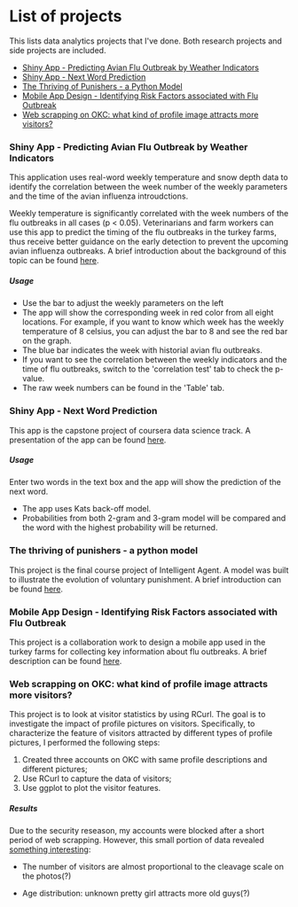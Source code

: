 # List of projects

This lists data analytics projects that I've done. Both research projects and side projects are included.

  - [Shiny App - Predicting Avian Flu Outbreak by Weather Indicators]
  - [Shiny App - Next Word Prediction]
  - [The Thriving of Punishers - a Python Model]
  - [Mobile App Design - Identifying Risk Factors associated with Flu Outbreak]
  - [Web scrapping on OKC: what kind of profile image attracts more visitors?]
  

### Shiny App - Predicting Avian Flu Outbreak by Weather Indicators

This application uses real-word weekly temperature and snow depth data to identify the correlation between the week number of the weekly parameters and the time of the avian influenza introudctions. 

Weekly temperature is significantly correlated with the week numbers of the flu outbreaks in all cases (p < 0.05). Veterinarians and farm workers can use this app to predict the timing of the flu outbreaks in the turkey farms, thus receive better guidance on the early detection to prevent the upcoming avian influenza outbreaks. A brief introduction about the background of this topic can be found [here][link1].


##### Usage

* Use the bar to adjust the weekly parameters on the left
* The app will show the corresponding week in red color from all eight locations. For example, if you want to know which week has the weekly temperature of 8 celsius, you can adjust the bar to 8 and see the red bar on the graph.
* The blue bar indicates the week with historial avian flu outbreaks. 
* If you want to see the correlation between the weekly indicators and the time of flu outbreaks, switch to the 'correlation test' tab to check the p-value.
* The raw week numbers can be found in the 'Table' tab.


### Shiny App - Next Word Prediction

This app is the capstone project of coursera data science track. A presentation of the app can be found [here][link2].

##### Usage
Enter two words in the text box and the app will show the prediction of the next word. 

* The app uses Kats back-off model. 
* Probabilities from both 2-gram and 3-gram model will be compared and the word with the highest probability will be returned.


### The thriving of punishers - a python model

This project is the final course project of Intelligent Agent. A model was built to illustrate the evolution of voluntary punishment. A brief introduction can be found [here][link3].


### Mobile App Design - Identifying Risk Factors associated with Flu Outbreak

This project is a collaboration work to design a mobile app used in the turkey farms for collecting key information about flu outbreaks. A brief description can be found [here][link4].

### Web scrapping on OKC: what kind of profile image attracts more visitors?

This project is to look at visitor statistics by using RCurl. The goal is to investigate the impact of profile pictures on visitors. Specifically, to characterize the feature of visitors attracted by different types of profile pictures, I performed the following steps:

1. Created three accounts on OKC with same profile descriptions and different pictures;
2. Use RCurl to capture the data of visitors;
3. Use ggplot to plot the visitor features.


##### Results
Due to the security reseason, my accounts were blocked after a short period of web scrapping. However, this small portion of data revealed [something interesting]:

* The number of visitors are almost proportional to the cleavage scale on the photos(?)
* Age distribution: unknown pretty girl attracts more old guys(?)




   [link1]: <https://rpubs.com/lilsummer1989/228300>
   [Shiny App - Predicting Avian Flu Outbreak by Weather Indicators]: <https://lilsummer.shinyapps.io/weatherIndicators/>
   [Shiny App - Next Word Prediction]: <https://lilsummer.shinyapps.io/NextWordPrediction/>
   [link2]:<https://rpubs.com/lilsummer1989/238392>
   [The Thriving of Punishers - a Python Model]: <https://github.com/lilsummer/modeling_punishment_py>
   [link3]: <https://github.com/lilsummer/modeling_punishment_py>
   [Mobile App Design - Identifying Risk Factors associated with Flu Outbreak]: <http://www.slideshare.net/XiCassieGuo/mobile-survey-appillustration?ref=https://www.linkedin.com/>
   [link4]: <http://www.slideshare.net/XiCassieGuo/mobile-survey-appillustration?ref=https://www.linkedin.com/>
   [Web scrapping on OKC: what kind of profile image attracts more visitors?]: <https://rpubs.com/lilsummer1989/58718>
   [something interesting]: <https://rpubs.com/lilsummer1989/58718>
   
   
 
 
   
  
